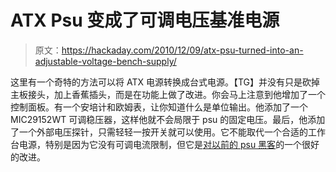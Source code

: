 # ATX Psu 变成了可调电压基准电源

> 原文：<https://hackaday.com/2010/12/09/atx-psu-turned-into-an-adjustable-voltage-bench-supply/>

这里有一个奇特的方法可以将 ATX 电源转换成台式电源。【TG】并没有只是砍掉主板接头，加上香蕉插头，而是在功能上做了改进。你会马上注意到他增加了一个控制面板。有一个安培计和欧姆表，让你知道什么是单位输出。他添加了一个 MIC29152WT 可调稳压器，这样他就不会局限于 psu 的固定电压。最后，他添加了一个外部电压探针，只需轻轻一按开关就可以使用。它不能取代一个合适的工作台电源，特别是因为它没有可调电流限制，但它是[对以前的 psu 黑客](http://hackaday.com/2009/08/24/bench-power-supply-adapter/)的一个很好的改进。